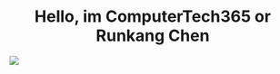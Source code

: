 <h1 align="center" style="font-weight: bold;">Hello, im ComputerTech365 or Runkang Chen</h1>
<picture>
  <source
    srcset="https://github-readme-stats.vercel.app/api?username=ComputerTech365&show_icons=true&theme=dark"
    media="(prefers-color-scheme: dark)"
  />
  <source
    srcset="https://github-readme-stats.vercel.app/api?username=ComputerTech365&show_icons=true"
    media="(prefers-color-scheme: light), (prefers-color-scheme: no-preference)"
  />
  <img src="https://github-readme-stats.vercel.app/api?username=anuraghazra&show_icons=true" />
</picture>
